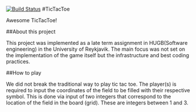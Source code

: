 [![Build Status](https://travis-ci.org/EliteMachine/TicTacToe.png?branch=master)](https://travis-ci.org/EliteMachine/TicTacToe)
#TicTacToe

Awesome TicTacToe!

##About this project

This project was implemented as a late term assignment in HUGB(Software engineering) in the University of Reykjavik. The main focus was not set on the implementation of the game itself but the infrastructure and best coding practices. 

##How to play

We did not break the traditional way to play tic tac toe. The player(s) is required to input the coordinates of the field to be filled with their respective symbol. This is done via input of two integers that correspond to the location of the field in the board (grid). These are integers between 1 and 3.
